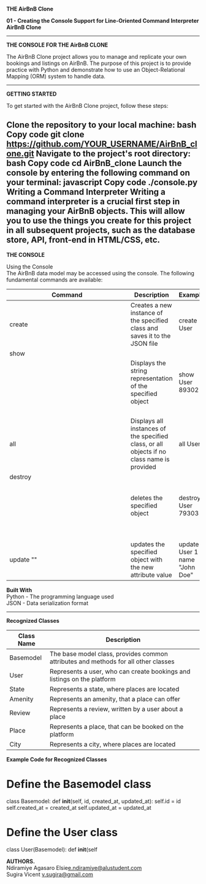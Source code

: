 **THE AirBnB Clone**

**01 - Creating the Console Support for Line-Oriented Command Interpreter AirBnB Clone**

---
**THE CONSOLE FOR THE AirBnB CLONE**

The AirBnB Clone project allows you to manage and replicate your own bookings and listings on AirBnB.
The purpose of this project is to provide practice with Python and 
demonstrate how to use an Object-Relational Mapping (ORM) system to handle data.

---
**GETTING STARTED**

To get started with the AirBnB Clone project, follow these steps:

Clone the repository to your local machine:
bash
Copy code
git clone https://github.com/YOUR_USERNAME/AirBnB_clone.git
Navigate to the project's root directory:
bash
Copy code
cd AirBnB_clone
Launch the console by entering the following command on your terminal:
javascript
Copy code
./console.py
Writing a Command Interpreter
Writing a command interpreter is a crucial first step in managing your AirBnB objects. This will allow you to use the things you create for this project in all subsequent projects, such as the database store, API, front-end in HTML/CSS, etc.
---


**THE CONSOLE**

Using the Console\
The AirBnB data model may be accessed using the console. The following fundamental commands are available:

|Command  | Description                                                                                | Example|
| --- |--------------------------------------------------------------------------------------------| --- | 
|create <class name> | Creates a new instance of the specified class and saves it to the JSON file                | create User |
|show <class name> <object id>| Displays the string representation of the specified object                                 | show User 89302|
|all <class name> | Displays all instances of the specified class, or all objects if no class name is provided | all User|
|destroy <class name> <object id>| deletes the specified object                                                               | destroy User 79303|
|update <class name> <object id> <attribute name> "<attribute value>" |  updates the specified object with the new attribute value                                 |update User 1 name "John Doe"|


**Built With**\
Python - The programming language used\
JSON - Data serialization format

---
**Recognized Classes**

| Class Name| 	Description|
|---| --- |
|Basemodel	| The base model class, provides common attributes and methods for all other classes|
|User |	Represents a user, who can create bookings and listings on the platform|
|State|	Represents a state, where places are located|
|Amenity|	Represents an amenity, that a place can offer|
|Review|	Represents a review, written by a user about a place|
|Place	|Represents a place, that can be booked on the platform|
|City|	Represents a city, where places are located|

**Example Code for Recognized Classes**

# Define the Basemodel class
class Basemodel:
    def __init__(self, id, created_at, updated_at):
        self.id = id
        self.created_at = created_at
        self.updated_at = updated_at

# Define the User class
class User(Basemodel):
    def __init__(self



**AUTHORS.**\
Ndiramiye Agasaro Elsie<e.ndiramiye@alustudent.com>\
Sugira Vicent <v.sugira@gmail.com>


